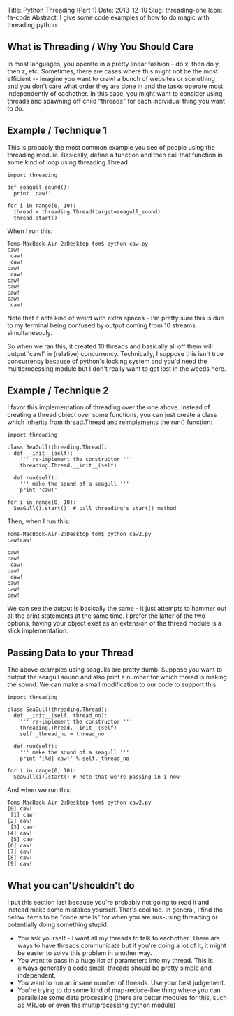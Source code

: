 Title: Python Threading (Part 1)
Date: 2013-12-10
Slug: threading-one
Icon: fa-code
Abstract: I give some code examples of how to do magic with threading python

What is Threading / Why You Should Care
---------------------
In most languages, you operate in a pretty linear fashion - do x, then do y, then z, etc.  Sometimes, there are cases where this might not be the most efficient -- imagine you want to crawl a bunch of websites or something and you don't care what order they are done in and the tasks operate most independently of eachother. In this case, you might want to consider using threads and spawning off child "threads" for each individual thing you want to do.

Example / Technique 1
----------------------
This is probably the most common example you see of people using the threading module. Basically, define a function and then call that function in some kind of loop using threading.Thread. 
```
import threading

def seagull_sound():
  print 'caw!'

for i in range(0, 10):
  thread = threading.Thread(target=seagull_sound)
  thread.start()
```

When I run this:
```
Toms-MacBook-Air-2:Desktop tom$ python caw.py
caw!
 caw!
 caw!
caw!
 caw!
caw!
caw!
caw!
caw!
 caw!
```

Note that it acts kind of weird with extra spaces - I'm pretty sure this is due to my terminal being confused by output coming from 10 streams simultanesouly.

So when we ran this, it created 10 threads and basically all off them will output 'caw!' in (relative) concurrency. Technically, I suppose this isn't true concurrency because of python's locking system and you'd need the multiprocessing module but I don't really want to get lost in the weeds here.

Example / Technique 2
-----------------------
I favor this implementation of threading over the one above. Instead of creating a thread object over some functions, you can just create a class which inherits from thread.Thread and reimplements the run() function:
```
import threading

class SeaGull(threading.Thread):
  def __init__(self):
    ''' re-implement the constructor '''
    threading.Thread.__init__(self)

  def run(self):
    ''' make the sound of a seagull '''
    print 'caw!'

for i in range(0, 10):
  SeaGull().start()  # call threading's start() method
```
Then, when I run this:
```
Toms-MacBook-Air-2:Desktop tom$ python caw2.py
caw!caw!

caw!
caw!
 caw!
caw!
 caw!
caw!
caw!
caw!
```

We can see the output is basically the same - it just attempts to hammer out all the print statements at the same time. I prefer the latter of the two options, having your object exist as an extension of the thread module is a slick implementation.

Passing Data to your Thread
-------------------
The above examples using seagulls are pretty dumb. Suppose you want to output the seagull sound and also print a number for which thread is making the sound. We can make a small modification to our code to support this:
```
import threading

class SeaGull(threading.Thread):
  def __init__(self, thread_no):
    ''' re-implement the constructor '''
    threading.Thread.__init__(self)
    self._thread_no = thread_no

  def run(self):
    ''' make the sound of a seagull '''
    print '[%d] caw!' % self._thread_no

for i in range(0, 10):
  SeaGull(i).start() # note that we're passing in i now
```

And when we run this:
```
Toms-MacBook-Air-2:Desktop tom$ python caw2.py
[0] caw!
 [1] caw!
[2] caw!
 [3] caw!
[4] caw!
 [5] caw!
[6] caw!
[7] caw!
[8] caw!
[9] caw!
```

What you can't/shouldn't do
--------------------
I put this section last because you're probably not going to read it and instead make some mistakes yourself. That's cool too. In general, I find the below items to be "code smells" for when you are mis-using threading or potentially doing something stupid:

* You ask yourself - I want all my threads to talk to eachother. There are ways to have threads communicate but if you're doing a lot of it, it might be easier to solve this problem in another way.
* You want to pass in a huge list of parameters into my thread. This is always generally a code smell, threads should be pretty simple and independent.
* You want to run an insane number of threads. Use your best judgement.
* You're trying to do some kind of map-reduce-like thing where you can parallelize some data processing (there are better modules for this, such as MRJob or even the multiprocessing python module)
